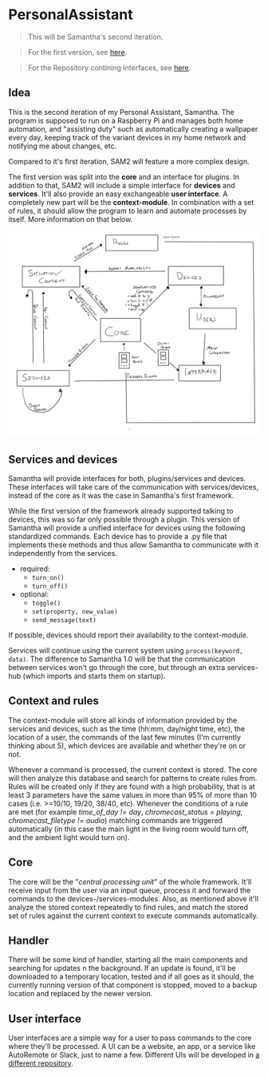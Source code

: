 # PersonalAssistant

> This will be Samantha's second iteration.

> For the first version, see [here][sam_1.0].

> For the Repository contining Interfaces, see [here][interfaces].

## Idea

This is the second iteration of my Personal Assistant, Samantha. The program is supposed to run on a Raspberry Pi and manages both home automation, and "assisting duty" such as automatically creating a wallpaper every day, keeping track of the variant devices in my home network and notifying me about changes, etc.

Compared to it's first iteration, SAM2 will feature a more complex design.

The first version was split into the **core** and an interface for plugins. In addition to that, SAM2 will include a simple interface for **devices** and **services**. It'll also provide an easy exchangeable **user interface**. A completely new part will be the **context-module**. In combination with a set of rules, it should allow the program to learn and automate processes by itself. More information on that below.

![first_sketch]


## Services and devices

Samantha will provide interfaces for both, plugins/services and devices. These interfaces will take care of the communication with services/devices, instead of the core as it was the case in Samantha's first framework.

While the first version of the framework already supported talking to devices, this was so far only possible through a plugin. This version of Samantha will provide a unified interface for devices using the following standardized commands. Each device has to provide a .py file that implements these methods and thus allow Samantha to communicate with it independently from the services.

* required:
    * `turn_on()`
    * `turn_off()`
* optional:
    * `toggle()`
    * `set(property, new_value)`
    * `send_message(text)`


If possible, devices should report their availability to the context-module.

Services will continue using the current system using `process(keyword, data)`. The difference to Samantha 1.0 will be that the communication between services won't go through the core, but through an extra services-hub (which imports and starts them on startup).

## Context and rules

The context-module will store all kinds of information provided by the services and devices, such as the time (hh:mm, day/night time, etc), the location of a user, the commands of the last few minutes (I'm currently thinking about 5), which devices are available and whether they're on or not.

Whenever a command is processed, the current context is stored. The core will then analyze this database and search for patterns to create rules from. Rules will be created only if they are found with a high probability, that is at least 3 parameters have the same values in more than 95% of more than 10 cases (i.e. >=10/10, 19/20, 38/40, etc). Whenever the conditions of a rule are met (for example *time_of_day != day*, *chromecast_status = playing*, *chromecast_filetype != audio*) matching commands are triggered automatically (in this case the main light in the living room would turn off, and the ambient light would turn on).

## Core

The core will be the "*central processing unit*" of the whole framework. It'll receive input from the user via an input queue, process it and forward the commands to the devices-/services-modules. Also, as mentioned above it'll analyze the stored context repeatedly to find rules, and match the stored set of rules against the current context to execute commands automatically.

## Handler

There will be some kind of handler, starting all the main components and searching for updates n the background. If an update is found, it'll be downloaded to a temporary location, tested and if all goes as it should, the currently running version of that component is stopped, moved to a backup location and replaced by the newer version.

## User interface

User interfaces are a simple way for a user to pass commands to the core where they'll be processed. A UI can be a website, an app, or a service like AutoRemote or Slack, just to name a few. Different UIs will be developed in [a different repository][interfaces].

[first_sketch]: wiki/diagrams/first_sketch.png

[sam_1.0]: https://github.com/Sirs0ri/PersonalAssistant/tree/sam_1.0
[interfaces]: https://github.com/Sirs0ri/PersonalAssistant_Interfaces
